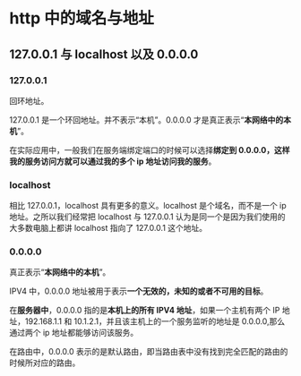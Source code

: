 # http 中的域名与地址

## 127.0.0.1 与 localhost 以及 0.0.0.0

### 127.0.0.1

回环地址。

127.0.0.1 是一个环回地址。并不表示“本机”。0.0.0.0 才是真正表示“**本网络中的本机**”。

在实际应用中，一般我们在服务端绑定端口的时候可以选择**绑定到 0.0.0.0，这样我的服务访问方就可以通过我的多个 ip 地址访问我的服务**。

### localhost

相比 127.0.0.1，localhost 具有更多的意义。localhost 是个域名，而不是一个 ip 地址。之所以我们经常把 localhost 与 127.0.0.1 认为是同一个是因为我们使用的大多数电脑上都讲 localhost 指向了 127.0.0.1 这个地址。

### 0.0.0.0

真正表示“**本网络中的本机**”。

IPV4 中，0.0.0.0 地址被用于表示**一个无效的，未知的或者不可用的目标**。

在**服务器中**，0.0.0.0 指的是**本机上的所有 IPV4 地址**，如果一个主机有两个 IP 地址，192.168.1.1 和 10.1.2.1，并且该主机上的一个服务监听的地址是 0.0.0.0,那么通过两个 ip 地址都能够访问该服务。

在路由中，0.0.0.0 表示的是默认路由，即当路由表中没有找到完全匹配的路由的时候所对应的路由。
